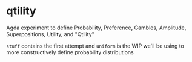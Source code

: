 # qtility
Agda experiment to define Probability, Preference, Gambles, Amplitude, Superpositions, Utility, and "Qtility"

`stuff` contains the first attempt and `uniform` is the WIP we'll be using to more constructively define probability distributions
